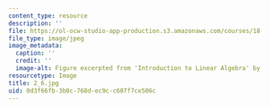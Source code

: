 ```yaml
---
content_type: resource
description: ''
file: https://ol-ocw-studio-app-production.s3.amazonaws.com/courses/18-06sc-linear-algebra-fall-2011/0d3f66fb3b0c768dec9cc607f7ce506c_2_6.jpg
file_type: image/jpeg
image_metadata:
  caption: ''
  credit: ''
  image-alt: Figure excerpted from 'Introduction to Linear Algebra' by G.S. Strang
resourcetype: Image
title: 2_6.jpg
uid: 0d3f66fb-3b0c-768d-ec9c-c607f7ce506c
---
```

